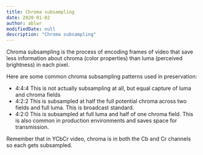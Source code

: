 ```yaml
---
title: Chroma subsampling
date: 2020-01-02
author: ablwr
modifiedDate: null
description: "Chroma subsampling"
---
```


Chroma subsampling is the process of encoding frames of video that save less information about chroma (color properties) than luma (perceived brightness) in each pixel.  

Here are some common chroma subsampling patterns used in preservation:  

* 4:4:4 This is not actually subsampling at all, but equal capture of luma and chroma fields
* 4:2:2 This is subsampled at half the full potential chroma across two fields and full luma. This is broadcast standard.
* 4:2:0 This is subsampled at full luma and half of one chroma field. This is also common in production environments and saves space for transmission.  

Remember that in YCbCr video, chroma is in both the Cb and Cr channels so each gets subsampled.